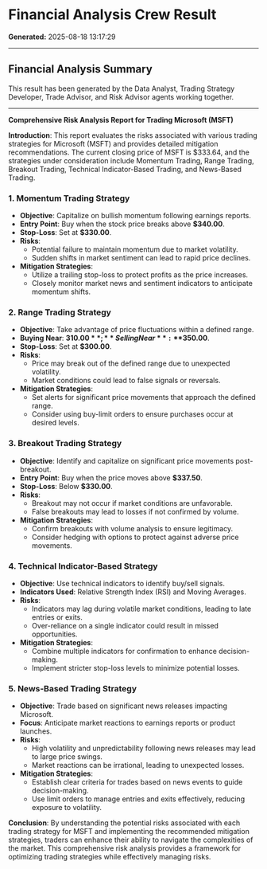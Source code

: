 # Financial Analysis Crew Result

**Generated:** 2025-08-18 13:17:29

---

## Financial Analysis Summary

This result has been generated by the Data Analyst, Trading Strategy Developer, Trade Advisor, and Risk Advisor agents working together.

---

**Comprehensive Risk Analysis Report for Trading Microsoft (MSFT)**

**Introduction**: 
This report evaluates the risks associated with various trading strategies for Microsoft (MSFT) and provides detailed mitigation recommendations. The current closing price of MSFT is $333.64, and the strategies under consideration include Momentum Trading, Range Trading, Breakout Trading, Technical Indicator-Based Trading, and News-Based Trading.

### 1. Momentum Trading Strategy
- **Objective**: Capitalize on bullish momentum following earnings reports.
- **Entry Point**: Buy when the stock price breaks above **$340.00**.
- **Stop-Loss**: Set at **$330.00**.
- **Risks**: 
  - Potential failure to maintain momentum due to market volatility.
  - Sudden shifts in market sentiment can lead to rapid price declines.
- **Mitigation Strategies**:
  - Utilize a trailing stop-loss to protect profits as the price increases.
  - Closely monitor market news and sentiment indicators to anticipate momentum shifts.

### 2. Range Trading Strategy
- **Objective**: Take advantage of price fluctuations within a defined range.
- **Buying Near**: **$310.00**; **Selling Near**: **$350.00**.
- **Stop-Loss**: Set at **$300.00**.
- **Risks**: 
  - Price may break out of the defined range due to unexpected volatility.
  - Market conditions could lead to false signals or reversals.
- **Mitigation Strategies**:
  - Set alerts for significant price movements that approach the defined range.
  - Consider using buy-limit orders to ensure purchases occur at desired levels.

### 3. Breakout Trading Strategy
- **Objective**: Identify and capitalize on significant price movements post-breakout.
- **Entry Point**: Buy when the price moves above **$337.50**.
- **Stop-Loss**: Below **$330.00**.
- **Risks**: 
  - Breakout may not occur if market conditions are unfavorable.
  - False breakouts may lead to losses if not confirmed by volume.
- **Mitigation Strategies**:
  - Confirm breakouts with volume analysis to ensure legitimacy.
  - Consider hedging with options to protect against adverse price movements.

### 4. Technical Indicator-Based Strategy
- **Objective**: Use technical indicators to identify buy/sell signals.
- **Indicators Used**: Relative Strength Index (RSI) and Moving Averages.
- **Risks**: 
  - Indicators may lag during volatile market conditions, leading to late entries or exits.
  - Over-reliance on a single indicator could result in missed opportunities.
- **Mitigation Strategies**:
  - Combine multiple indicators for confirmation to enhance decision-making.
  - Implement stricter stop-loss levels to minimize potential losses.

### 5. News-Based Trading Strategy
- **Objective**: Trade based on significant news releases impacting Microsoft.
- **Focus**: Anticipate market reactions to earnings reports or product launches.
- **Risks**: 
  - High volatility and unpredictability following news releases may lead to large price swings.
  - Market reactions can be irrational, leading to unexpected losses.
- **Mitigation Strategies**:
  - Establish clear criteria for trades based on news events to guide decision-making.
  - Use limit orders to manage entries and exits effectively, reducing exposure to volatility.

**Conclusion**: 
By understanding the potential risks associated with each trading strategy for MSFT and implementing the recommended mitigation strategies, traders can enhance their ability to navigate the complexities of the market. This comprehensive risk analysis provides a framework for optimizing trading strategies while effectively managing risks.